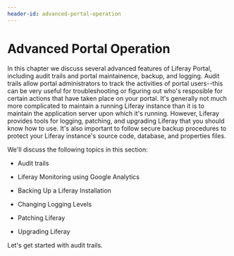 ```yaml
---
header-id: advanced-portal-operation
---
```


# Advanced Portal Operation

In this chapter we discuss several advanced features of Liferay Portal,
including audit trails and portal maintainence, backup, and logging. Audit
trails allow portal administrators to track the activities of portal users--this
can be very useful for troubleshooting or figuring out who's resposible for
certain actions that have taken place on your portal. It's generally not much
more complicated to maintain a running Liferay instance than it is to maintain
the application server upon which it's running. However, Liferay provides tools
for logging, patching, and upgrading Liferay that you should know how to use.
It's also important to follow secure backup procedures to protect your Liferay
instance's source code, database, and properties files.

We'll discuss the following topics in this section:

-   Audit trails

-   Liferay Monitoring using Google Analytics

-   Backing Up a Liferay Installation

-   Changing Logging Levels

-   Patching Liferay

-   Upgrading Liferay

Let's get started with audit trails.
